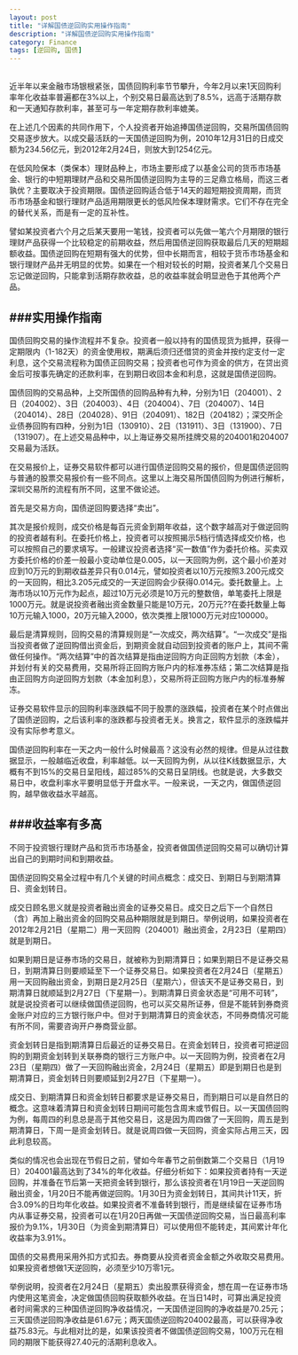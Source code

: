 ```yaml
---
layout: post
title: "详解国债逆回购实用操作指南"
description: "详解国债逆回购实用操作指南"
category: Finance
tags: [逆回购, 国债]
---
```

<br/>
近半年以来金融市场银根紧张，国债回购利率节节攀升，今年2月以来1天回购利率年化收益率普遍都在3%以上，个别交易日最高达到了8.5%，远高于活期存款和一天通知存款利率，甚至可与一年定期存款利率媲美。
 
在上述几个因素的共同作用下，个人投资者开始追捧国债逆回购，交易所国债回购交易逐步放大。以成交最活跃的一天国债逆回购为例，2010年12月31日的日成交额为234.56亿元，到2012年2月24日，则放大到1254亿元。

在低风险保本（类保本）理财品种上，市场主要形成了以基金公司的货币市场基金、银行的中短期理财产品和交易所国债逆回购为主导的三足鼎立格局，而这三者孰优？主要取决于投资期限。国债逆回购适合低于14天的超短期投资周期，而货币市场基金和银行理财产品适用期限更长的低风险保本理财需求。它们不存在完全的替代关系，而是有一定的互补性。
　　

譬如某投资者六个月之后某天要用一笔钱，投资者可以先做一笔六个月期限的银行理财产品获得一个比较稳定的前期收益，然后用国债逆回购获取最后几天的短期超额收益。国债逆回购在短期有强大的优势，但中长期而言，相较于货币市场基金和银行理财产品并无明显的优势。如果在一个相对较长的时期，投资者某几个交易日忘记做逆回购，只能拿到活期存款收益，总的收益率就会明显逊色于其他两个产品。


###实用操作指南
---
国债回购交易的操作流程并不复杂。投资者一般以持有的国债现货为抵押，获得一定期限内（1-182天）的资金使用权，期满后须归还借贷的资金并按约定支付一定利息，这个交易流程称为国债正回购交易；投资者也可作为资金的供方，在贷出资金后可按事先确定的还款利率，在到期日收回本金和利息，这就是国债逆回购。

国债回购的交易品种，上交所国债的回购品种有九种，分别为1日（204001）、2日（204002）、3日（204003）、4日（204004）、7日（204007）、14日（204014）、28日（204028）、91日（204091）、182日（204182）；深交所企业债券回购有四种，分别为1日（130910）、2日（131911）、3日（131900）、7日（131907）。在上述交易品种中，以上海证券交易所挂牌交易的204001和204007交易最为活跃。

在交易报价上，证券交易软件都可以进行国债逆回购交易的报价，但是国债逆回购与普通的股票交易报价有一些不同点。这里以上海交易所国债回购为例进行解析，深圳交易所的流程有所不同，这里不做论述。

首先是交易方向，国债逆回购要选择“卖出”。

其次是报价规则，成交价格是每百元资金到期年收益，这个数字越高对于做逆回购的投资者越有利。在委托价格上，投资者可以按照揭示5档行情选择成交价格，也可以按照自己的要求填写。一般建议投资者选择“买一数值”作为委托价格。买卖双方委托价格的价差一般最小变动单位是0.005，以一天回购为例，这个最小价差对应到10万元的到期收益差异只有0.014元，譬如投资者以10万元按照3.200元成交的一天回购，相比3.205元成交的一天逆回购会少获得0.014元。委托数量上。上海市场以10万元作为起点，超过10万元必须是10万元的整数倍，单笔委托上限是1000万元。就是说投资者融出资金数量只能是10万元，20万元??在委托数量上每10万元输入1000，20万元输入2000，依次类推上限1000万元对应100000。

最后是清算规则，回购交易的清算规则是“一次成交，两次结算”。“一次成交”是指当投资者做了逆回购借出资金后，到期资金就自动回到投资者的账户上，其间不需做任何操作。“两次结算”中的首次结算是指由逆回购方向正回购方划款（本金），并划付有关的交易费用，交易所将正回购方账户内的标准券冻结；第二次结算是指由正回购方向逆回购方划款（本金加利息），交易所将正回购方账户内的标准券解冻。

证券交易软件显示的回购利率涨跌幅不同于股票的涨跌幅，投资者在某个时点做出了国债逆回购，之后该利率的涨跌都与投资者无关。换言之，软件显示的涨跌幅并没有实际参考意义。

国债逆回购利率在一天之内一般什么时候最高？这没有必然的规律。但是从过往数据显示，一般越临近收盘，利率越低。以一天回购为例，从以往K线数据显示，大概有不到15%的交易日呈阳线，超过85%的交易日呈阴线。也就是说，大多数交易日中，收盘利率水平要明显低于开盘水平。一般来说，一天之内，做国债逆回购，越早做收益水平越高。

###收益率有多高
---
不同于投资银行理财产品和货币市场基金，投资者做国债逆回购交易可以确切计算出自己的到期时间和到期收益。

国债逆回购交易全过程中有几个关键的时间点概念：成交日、到期日与到期清算日、资金划转日。

成交日顾名思义就是投资者融出资金的证券交易日。成交日之后下一个自然日（含）再加上融出资金的回购交易品种期限就是到期日。举例说明，如果投资者在2012年2月21日（星期二）用一天回购（204001）融出资金，2月23日（星期四）就是到期日。

如果到期日是证券市场的交易日，就被称为到期清算日；如果到期日不是证券交易日，到期清算日则要顺延至下一个证券交易日。如果投资者在2月24日（星期五）用一天回购融出资金，到期日是2月25日（星期六），但该天不是证券交易日，到期清算日就顺延到2月27日（下星期一）。到期清算日资金状态是“可用不可转”，就是说投资者可以继续做国债逆回购，也可以买交易所证券，但是不能转到券商资金账户对应的三方银行账户中。但对于到期清算日的资金状态，不同券商情况可能有所不同，需要咨询开户券商营业部。

资金划转日是指到期清算日后最近的证券交易日。在资金划转日，投资者可把逆回购的到期资金划转到关联券商的银行三方账户中。以一天回购为例，投资者在2月23日（星期四）做了一天回购融出资金，2月24日（星期五）即是到期日也是到期清算日，资金划转日则要顺延到2月27日（下星期一）。

成交日、到期清算日和资金划转日都要求是证券交易日，而到期日可以是自然日的概念。这意味着清算日和资金划转日期间可能包含周末或节假日。以一天国债回购为例，每周四的利息总是高于其他交易日，这是因为周四做了一天回购，周五是到期清算日，下周一是资金划转日。就是说周四做一天回购，资金实际占用三天，因此利息较高。

类似的情况也会出现在节假日之前，譬如今年春节之前倒数第二个交易日（1月19日）204001最高达到了34%的年化收益。仔细分析如下：如果投资者持有一天逆回购，并准备在节后第一天把资金转到银行，那么该投资者在1月19日一天逆回购融出资金，1月20日不能再做逆回购。1月30日为资金划转日，其间共计11天，折合3.09%的日均年化收益。如果投资者不准备转到银行，而是继续留在证券市场内从事证券交易，投资者可以在1月20日再做一天国债逆回购交易，当日最高利率报价为9.1%，1月30日（为资金到期清算日）可以使用但不能转走，其间累计年化收益率为3.91%。

国债的交易费用采用外扣方式扣去。券商要从投资者资金金额之外收取交易费用。如果投资者想做1天逆回购，必须至少10万零1元。

举例说明，投资者在2月24日（星期五）卖出股票获得资金，想在周一在证券市场内使用这笔资金，决定做国债回购获取额外收益。在当日14时，可算出满足投资者时间需求的三种国债逆回购净收益情况，一天国债逆回购的净收益是70.25元；三天国债逆回购净收益是61.67元；两天国债逆回购204002最高，可以获得净收益75.83元。与此相对比的是，如果该投资者不做国债逆回购交易，100万元在相同的期限下能获得27.40元的活期利息收入。

